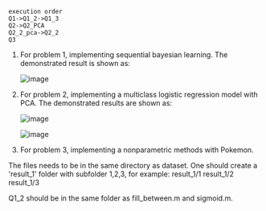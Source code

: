 ```
execution order
Q1->Q1_2->Q1_3
Q2->Q2_PCA
Q2_2_pca->Q2_2
Q3
```
1. For problem 1, implementing sequential bayesian learning.
   The demonstrated result is shown as:
   
   ![image](https://user-images.githubusercontent.com/42642215/132987720-8b6e1eff-26f3-489d-839a-32f78a1bb2e1.png)

2. For problem 2, implementing a multiclass logistic regression model with PCA.
   The demonstrated results are shown as:

   ![image](https://user-images.githubusercontent.com/42642215/132987922-b6be4c99-c65c-43c8-8a25-cd3ac66a440e.png)

   ![image](https://user-images.githubusercontent.com/42642215/132987914-064c1f13-e0fa-415b-9a65-02543438c4c2.png)

3. For problem 3, implementing a nonparametric methods with Pokemon.
   

The files needs to be in the same directory as dataset.
One should create a 'result_1' folder with subfolder 1,2,3, for example:
result_1/1
result_1/2
result_1/3

Q1_2 should be in the same folder as fill_between.m and sigmoid.m.
